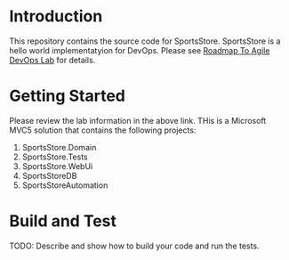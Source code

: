 # Introduction
This repository contains the source code for SportsStore. SportsStore is a hello world implementatyion for DevOps. Please see 
[Roadmap To Agile DevOps Lab](http://roadmaptoagile.com/devops-lab-1) for details.

# Getting Started
Please review the lab information in the above link. THis is a Microsoft MVC5 solution that contains the following projects:
1.	SportsStore.Domain
2.	SportsStore.Tests
3.	SportsStore.WebUi
4.	SportsStoreDB
5. SportsStoreAutomation

# Build and Test
TODO: Describe and show how to build your code and run the tests. 


